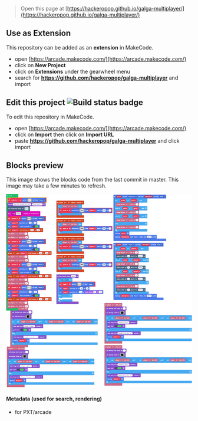  


> Open this page at [https://hackeropop.github.io/galga-multiplayer/](https://hackeropop.github.io/galga-multiplayer/)

## Use as Extension

This repository can be added as an **extension** in MakeCode.

* open [https://arcade.makecode.com/](https://arcade.makecode.com/)
* click on **New Project**
* click on **Extensions** under the gearwheel menu
* search for **https://github.com/hackeropop/galga-multiplayer** and import

## Edit this project ![Build status badge](https://github.com/hackeropop/galga-multiplayer/workflows/MakeCode/badge.svg)

To edit this repository in MakeCode.

* open [https://arcade.makecode.com/](https://arcade.makecode.com/)
* click on **Import** then click on **Import URL**
* paste **https://github.com/hackeropop/galga-multiplayer** and click import

## Blocks preview

This image shows the blocks code from the last commit in master.
This image may take a few minutes to refresh.

![A rendered view of the blocks](https://github.com/hackeropop/galga-multiplayer/raw/master/.github/makecode/blocks.png)

#### Metadata (used for search, rendering)

* for PXT/arcade
<script src="https://makecode.com/gh-pages-embed.js"></script><script>makeCodeRender("{{ site.makecode.home_url }}", "{{ site.github.owner_name }}/{{ site.github.repository_name }}");</script>
